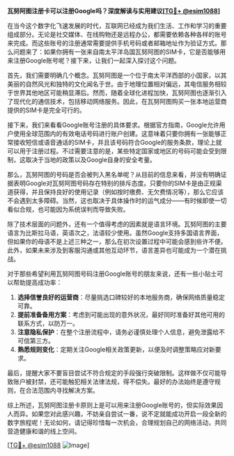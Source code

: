 **瓦努阿图注册卡可以注册Google吗？深度解读与实用建议[[TG💪+ @esim1088](https://t.me/s/esim1088)]**

在当今这个数字化飞速发展的时代，互联网已经成为我们生活、工作和学习的重要组成部分。无论是社交媒体、在线购物还是远程办公，都需要依赖各种各样的账号来完成。而这些账号的注册通常需要提供手机号码或者邮箱地址作为验证方式。那么问题来了：如果你拥有一张来自南太平洋岛国瓦努阿图的SIM卡，它是否能够用来注册Google账号呢？接下来，让我们一起深入探讨这个问题。

首先，我们需要明确几个概念。瓦努阿图是一个位于南太平洋西部的小国家，以其美丽的自然风光和独特的文化闻名于世。由于地理位置相对偏远，其电信服务相较于世界其他地区可能稍显滞后。然而，随着全球化进程加快，瓦努阿图也逐渐引入了现代化的通信技术，包括移动网络服务。因此，在瓦努阿图购买一张本地运营商提供的SIM卡是完全可行的。

接下来，我们来看看Google账号注册的具体要求。根据官方指南，Google允许用户使用全球范围内的有效电话号码进行账户创建。这意味着只要你拥有一张能够正常接收短信或语音通话的SIM卡，并且该号码符合Google的服务条款，理论上就可以用于注册过程。不过需要注意的是，某些特定国家或地区的号码可能会受到限制，这取决于当地的政策以及Google自身的安全考量。

那么，瓦努阿图的号码是否会被列入黑名单呢？从目前的信息来看，并没有明确证据表明Google对瓦努阿图号码存在特别的排斥态度。只要你的SIM卡是由正规渠道获得，并且保持良好的使用记录（例如按时缴费、无欠费情况等），那么它应该不会遇到太多障碍。当然，这也取决于具体操作时的运气成分——有时候即使一切看似合规，也可能因为系统误判而导致失败。

除了技术层面的问题外，还有一个值得考虑的因素就是语言环境。瓦努阿图的主要语言为比斯拉马语，英语次之，法语较少使用。虽然Google支持多国语言界面，但如果你的母语不是上述三种之一，那么在初次设置过程中可能会感到些许不便。此外，如果未来涉及到客服沟通或其他互动环节，语言差异也可能成为一个潜在挑战。

对于那些希望利用瓦努阿图号码注册Google账号的朋友来说，还有一些小贴士可以帮助提高成功率：

1. **选择信誉良好的运营商**：尽量挑选口碑较好的本地服务商，确保网络质量稳定可靠。
2. **提前准备备用方案**：考虑到可能出现的意外状况，最好同时准备好其他可用的联系方式，以防万一。
3. **注意隐私保护**：在整个注册流程中，请务必谨慎处理个人信息，避免泄露给不可信第三方。
4. **熟悉规则变化**：定期关注Google相关政策更新，以便及时调整策略应对新要求。

最后，提醒大家不要盲目尝试不符合规定的手段强行突破限制。这样做不仅可能导致账户被封禁，还可能触犯相关法律法规，得不偿失。最好的办法始终是遵守规则，在合法范围内寻找解决方案。

综上所述，瓦努阿图注册卡原则上是可以用来注册Google账号的，但实际效果因人而异。如果您对此感兴趣，不妨亲自尝试一番，说不定就能成功开启一段全新的数字旅程呢！无论如何，请记得珍惜每一次机会，合理规划自己的网络活动，共同营造健康和谐的线上空间。

[[TG💪+ @esim1088](https://t.me/s/esim1088) ![Image](https://i.postimg.cc/4NQfJmqS/Snipaste-2025-05-13-00-14-12.png)]